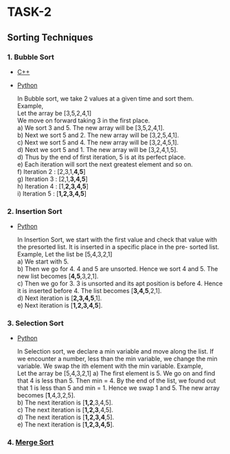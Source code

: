 # TASK-2
## Sorting Techniques
   
### 1. Bubble Sort
* [C++](https://github.com/TECHNOCRATSROBOTICS/ROBOCON_2018/blob/master/Computer%20Science/Hardik%20Ahuja/Task%202/bubblesort.cpp)
* [Python](https://github.com/TECHNOCRATSROBOTICS/ROBOCON_2018/blob/master/Computer%20Science/Hardik%20Ahuja/Task%202/bubblesort.py)  
  
  In Bubble sort, we take 2 values at a given time and sort them.  
   Example,  
   Let the array be [3,5,2,4,1]  
   We move on forward taking 3 in the first place.  
   a) We sort 3 and 5. The new array will be [3,5,2,4,1].  
   b) Next we sort 5 and 2. The new array will be [3,2,5,4,1].  
   c) Next we sort 5 and 4. The new array will be [3,2,4,5,1].  
   d) Next we sort 5 and 1. The new array will be [3,2,4,1,5].  
   d) Thus by the end of first iteration, 5 is at its perfect place.  
   e) Each iteration will sort the next greatest element and so on.  
   f) Iteration 2 : [2,3,1,**4,5**]  
   g) Iteration 3 : [2,1,**3,4,5**]  
   h) Iteration 4 : [1,**2,3,4,5**]  
   i) Iteration 5 : [**1,2,3,4,5**]  
### 2. Insertion Sort
* [Python](https://github.com/TECHNOCRATSROBOTICS/ROBOCON_2018/blob/master/Computer%20Science/Hardik%20Ahuja/Task%202/insertion_sort.py)

  In Insertion Sort, we start with the first value and check that value with the presorted list. It is inserted in a specific place in the pre- sorted list.
   Example,
   Let the list be [5,4,3,2,1]  
   a) We start with 5.  
   b) Then we go for 4. 4 and 5 are unsorted. Hence we sort 4 and 5. The new list becomes [**4,5**,3,2,1].  
   c) Then we go for 3. 3 is unsorted and its apt position is before 4. Hence it is inserted before 4. The list becomes [**3,4,5**,2,1].  
   d) Next iteration is [**2,3,4,5**,1].  
   e) Next iteration is [**1,2,3,4,5**].  
   
### 3. Selection Sort
* [Python](https://github.com/TECHNOCRATSROBOTICS/ROBOCON_2018/blob/master/Computer%20Science/Hardik%20Ahuja/Task%202/selectionsort.py)
  
  In Selection sort, we declare a min variable and move along the list. If we encounter a number, less than the min variable, we change the min variable. We swap the ith element with the min variable.
   Example,  
   Let the array be [5,4,3,2,1]
   a) The first element is 5. We go on and find that 4 is less than 5. Then min = 4. By the end of the list, we found out that 1 is less than 5 and min = 1. Hence we swap 1 and 5. The new array becomes [**1**,4,3,2,5].  
   b) The next iteration is [**1,2**,3,4,5].  
   c) The next iteration is [**1,2,3**,4,5].  
   d) The next iteration is [**1,2,3,4**,5].  
   e) The next iteration is [**1,2,3,4,5**].  
   
### 4. [Merge Sort](https://github.com/TECHNOCRATSROBOTICS/ROBOCON_2018/blob/master/Computer%20Science/Hardik%20Ahuja/Task%202/mergesort.py)
  
